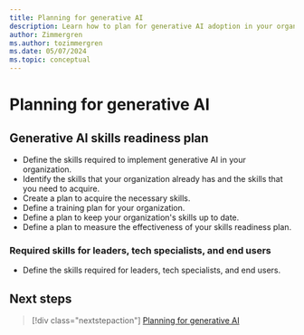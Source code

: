```yaml
---
title: Planning for generative AI
description: Learn how to plan for generative AI adoption in your organization.
author: Zimmergren
ms.author: tozimmergren
ms.date: 05/07/2024
ms.topic: conceptual
---
```


# Planning for generative AI

## Generative AI skills readiness plan

- Define the skills required to implement generative AI in your organization.
- Identify the skills that your organization already has and the skills that you need to acquire.
- Create a plan to acquire the necessary skills.
- Define a training plan for your organization.
- Define a plan to keep your organization's skills up to date.
- Define a plan to measure the effectiveness of your skills readiness plan.

### Required skills for leaders, tech specialists, and end users

- Define the skills required for leaders, tech specialists, and end users.



## Next steps

> [!div class="nextstepaction"]
> [Planning for generative AI](./plan.md)
